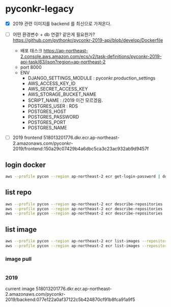# pyconkr-legacy


- [x] 2019 관련 이미지를 backend 를 최신으로 가져온다.
- [ ] 어떤 환경변수 + db 연결? 같은게 필요한가? https://github.com/pythonkr/pyconkr-2019-api/blob/develop/Dockerfile  
  - 배포 태스크 https://ap-northeast-2.console.aws.amazon.com/ecs/v2/task-definitions/pyconkr-2019-api-task/63/json?region=ap-northeast-2
  - port 8000
  - ENV
    - DJANGO_SETTINGS_MODULE : pyconkr.production_settings
    - AWS_ACCESS_KEY_ID
    - AWS_SECRET_ACCESS_KEY
    - AWS_STORAGE_BUCKET_NAME
    - SCRIPT_NAME : /2019 이건 모르겠음.
    - POSTGRES_USER  : RDS
    - POSTGRES_HOST
    - POSTGRES_PASSWORD
    - POSTGRES_PORT
    - POSTGRES_NAME
- [ ] 2019 frontend 518013201776.dkr.ecr.ap-northeast-2.amazonaws.com/pyconkr-2019/frontend:150a29c07429b4a6dbc5ca3c23ac932ab9d9457f
  


## login docker 
```bash
aws --profile pycon --region ap-northeast-2 ecr get-login-password | docker login --username AWS --password-stdin 518013201776.dkr.ecr.ap-northeast-2.amazonaws.com
```

## list repo
```bash
aws --profile pycon --region ap-northeast-2 ecr describe-repositories | jq '.repositories | .[] | .repositoryName'
aws --profile pycon --region ap-northeast-2 ecr describe-repositories | jq '.repositories | .[] | .repositoryUri'
aws --profile pycon --region ap-northeast-2 ecr describe-repositories | jq '.repositories | .[] | "\(.repositoryName) \(.registryId) \(.repositoryUri)"'
```

## list image
```bash
aws --profile pycon --region ap-northeast-2 ecr list-images --repository-name pyconkr-2023/frontend
aws --profile pycon --region ap-northeast-2 ecr list-images --repository-name pyconkr-2019/backend
```

### image pull
```bash


```

### 2019
current image 518013201776.dkr.ecr.ap-northeast-2.amazonaws.com/pyconkr-2019/backend:077e122a0af37122c5b424870cf91b8fca91a9f5

